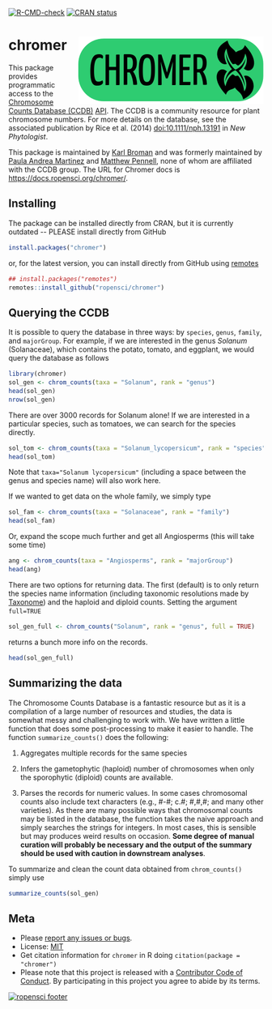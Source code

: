 <!-- badges: start -->
[![R-CMD-check](https://github.com/ropensci/chromer/actions/workflows/R-CMD-check.yaml/badge.svg)](https://github.com/ropensci/chromer/actions/workflows/R-CMD-check.yaml)
[![CRAN status](https://www.r-pkg.org/badges/version/chromer)](https://CRAN.R-project.org/package=chromer)
<!-- badges: end -->

# chromer <img alt="chromer logo" src="man/figures/logo.png" align="right"/>

This package provides programmatic access to the [Chromosome Counts
Database (CCDB)](https://ccdb.tau.ac.il/home/)
[API](https://ccdb.tau.ac.il/services/). The CCDB is a community
resource for plant chromosome numbers. For more details on the
database, see the associated publication by Rice et al. (2014)
<doi:10.1111/nph.13191> in *New Phytologist*.

This package is maintained by [Karl Broman](https://kbroman.org) and
was formerly maintained by [Paula Andrea
Martinez](https://github.com/orchid00) and [Matthew
Pennell](https://github.com/mwpennell), none of whom are affiliated
with the CCDB group. The URL for Chromer docs is
<https://docs.ropensci.org/chromer/>.

## Installing
The package can be installed directly from CRAN, but it is currently outdated -- PLEASE install directly from GitHub

```r
install.packages("chromer")
```

or, for the latest version, you can install directly from GitHub using [remotes](https://github.com/r-lib/remotes)

```r
## install.packages("remotes")
remotes::install_github("ropensci/chromer")
```

## Querying the CCDB

It is possible to query the database in three ways: by `species`, `genus`, `family`, and `majorGroup`. For example, if we are interested in the genus *Solanum* (Solanaceae), which contains the potato, tomato, and eggplant, we would query the database as follows

```r
library(chromer)
sol_gen <- chrom_counts(taxa = "Solanum", rank = "genus")
head(sol_gen)
nrow(sol_gen)
```

There are over 3000 records for Solanum alone! If we are interested in a particular species, such as tomatoes, we can search for the species directly.

```r
sol_tom <- chrom_counts(taxa = "Solanum_lycopersicum", rank = "species")
head(sol_tom)
```

Note that `taxa="Solanum lycopersicum"` (including a space between the genus and species name) will also work here.

If we wanted to get data on the whole family, we simply type

```r
sol_fam <- chrom_counts(taxa = "Solanaceae", rank = "family")
head(sol_fam)
```

Or, expand the scope much further and get all Angiosperms (this will take some time)

```r
ang <- chrom_counts(taxa = "Angiosperms", rank = "majorGroup")
head(ang)
```

There are two options for returning data. The first (default) is to only return the species name information (including taxonomic resolutions made by [Taxonome](https://bitbucket.org/taxonome/taxonome)) and the haploid and diploid counts. Setting the argument
`full=TRUE`

```r
sol_gen_full <- chrom_counts("Solanum", rank = "genus", full = TRUE)
```

returns a bunch more info on the records.

```r
head(sol_gen_full)
```

## Summarizing the data

The Chromosome Counts Database is a fantastic resource but as it is a compilation of a large number of resources and studies, the data is somewhat messy and challenging to work with. We have written a little function that does some post-processing to make it easier to handle. The function `summarize_counts()` does the following:

1. Aggregates multiple records for the same species

2. Infers the gametophytic (haploid) number of chromosomes when only the sporophytic (diploid) counts are available.

3. Parses the records for numeric values. In some cases chromosomal counts also include text characters (e.g., #-#; c.#; #,#,#; and many other varieties). As there are many possible ways that chromosomal counts may be listed in the database, the function takes the naive approach and simply searches the strings for integers. In most cases, this is sensible but may produces weird results on occasion. **Some degree of manual curation will probably be necessary and the output of the summary should be used with caution in downstream analyses**.

To summarize and clean the count data obtained from `chrom_counts()` simply use

```r
summarize_counts(sol_gen)
```

## Meta

* Please [report any issues or bugs](https://github.com/ropensci/chromer/issues).
* License: [MIT](https://github.com/ropensci/chromer/blob/master/LICENSE.md)
* Get citation information for `chromer` in R doing `citation(package = "chromer")`
* Please note that this project is released with a [Contributor Code of Conduct](https://github.com/ropensci/chromer/blob/master/CONDUCT.md).
  By participating in this project you agree to abide by its terms.

[![ropensci footer](https://ropensci.org/public_images/github_footer.png)](https://ropensci.org)

